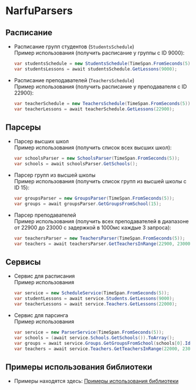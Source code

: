 # NarfuParsers
## Расписание
* Расписание групп студентов (`StudentsSchedule`)  
	Пример использования (получить расписание у группы с ID 9000):
	```csharp
	var studentsSchedule = new StudentsSchedule(TimeSpan.FromSeconds(5));
	var studentsLessons = await studentsSchedule.GetLessons(9000);
	```
* Расписание преподавателей (`TeachersSchedule`)  
	Пример использования (получить расписание у преподавателя с ID 22900):
	```csharp
	var teacherSchedule = new TeachersSchedule(TimeSpan.FromSeconds(5));
	var teacherLessons = await teacherSchedule.GetLessons(22900);
	```

## Парсеры
* Парсер высших школ  
    Пример использования (получить список всех высших школ):
    ```csharp
    var schoolsParser = new SchoolsParser(TimeSpan.FromSeconds(5));
    var schools = await schoolsParser.GetSchools();
    ```
* Парсер групп из высшей школы  
    Пример использования (получить список групп из высшей школы с ID 15):
    ```csharp
    var groupsParser = new GroupsParser(TimeSpan.FromSeconds(5));
    var groups = await groupsParser.GetGroupsFromSchool(15);	
    ```
* Парсер преподавателей  
    Пример использования (получить всех преподавателей в диапазоне от 22900 до 23000 с задержкой в 1000мс каждые 3 запроса):
    ```csharp
    var teachersParser = new TeachersParser(TimeSpan.FromSeconds(5));
    var teachers = await teachersParser.GetTeachersInRange(22900, 23000, 3, 1000);	
    ```

## Сервисы
* Сервис для расписания  
    Пример использования
    ```csharp
    var service = new ScheduleService(TimeSpan.FromSeconds(5));
    var studentLessons = await service.Students.GetLessons(9000);
    var teacherLessons = await service.Teachers.GetLessons(22000);
    ```
* Сервис для парсинга  
    Пример использования
    ```csharp
    var service = new ParserService(TimeSpan.FromSeconds(5));
    var schools = (await service.Schools.GetSchools()).ToArray();
    var groups = await service.Groups.GetGroupsFromSchool(schools[0].Id);
    var teachers = await service.Teachers.GetTeachersInRange(22000, 23000, 5, 1500);
    ```

## Примеры использования библиотеки
* Примеры находятся здесь: [Примеры использования библиотеки](https://github.com/equuskk/NarfuParsers/tree/master/example/)